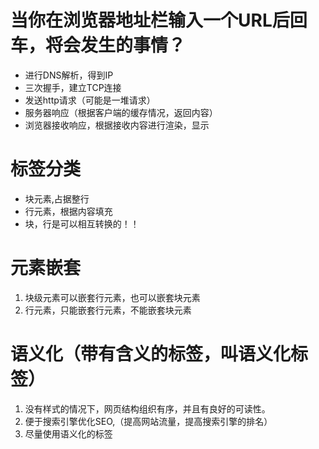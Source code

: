 #  当你在浏览器地址栏输入一个URL后回车，将会发生的事情？
* 进行DNS解析，得到IP
* 三次握手，建立TCP连接
* 发送http请求（可能是一堆请求）
* 服务器响应（根据客户端的缓存情况，返回内容）
* 浏览器接收响应，根据接收内容进行渲染，显示



# 标签分类
* 块元素,占据整行
* 行元素，根据内容填充
* 块，行是可以相互转换的！！

# 元素嵌套
1. 块级元素可以嵌套行元素，也可以嵌套块元素
2. 行元素，只能嵌套行元素，不能嵌套块元素


# 语义化（带有含义的标签，叫语义化标签）
1. 没有样式的情况下，网页结构组织有序，并且有良好的可读性。
2. 便于搜索引擎优化SEO,（提高网站流量，提高搜索引擎的排名）
3. 尽量使用语义化的标签
